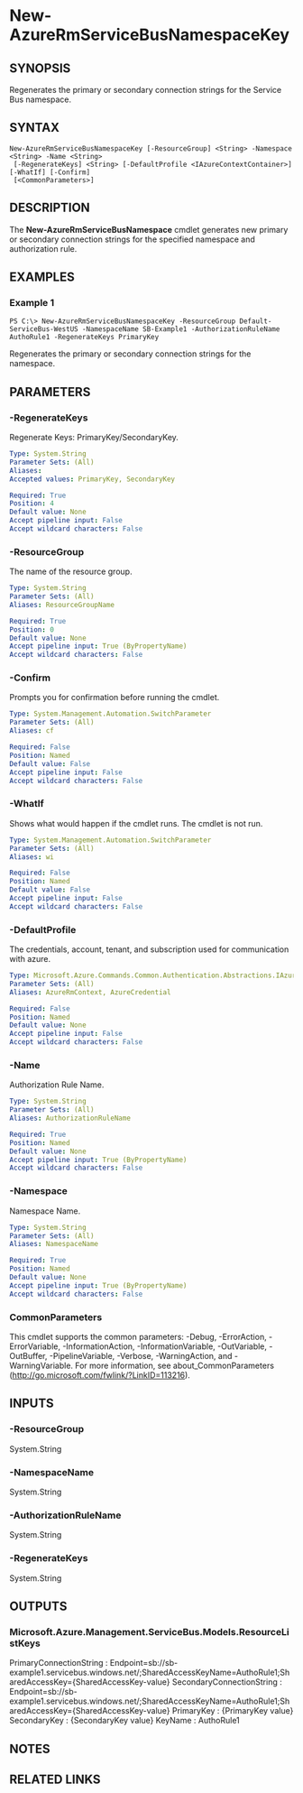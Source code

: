 ﻿---
external help file: Microsoft.Azure.Commands.ServiceBus.dll-Help.xml
Module Name: AzureRM.ServiceBus
online version:
schema: 2.0.0
content_git_url: https://github.com/Azure/azure-powershell/blob/preview/src/ResourceManager/ServiceBus/Commands.ServiceBus/help/New-AzureRmServiceBusNamespaceKey.md
original_content_git_url: https://github.com/Azure/azure-powershell/blob/preview/src/ResourceManager/ServiceBus/Commands.ServiceBus/help/New-AzureRmServiceBusNamespaceKey.md
---

# New-AzureRmServiceBusNamespaceKey

## SYNOPSIS
Regenerates the primary or secondary connection strings for the Service Bus namespace.

## SYNTAX

```
New-AzureRmServiceBusNamespaceKey [-ResourceGroup] <String> -Namespace <String> -Name <String>
 [-RegenerateKeys] <String> [-DefaultProfile <IAzureContextContainer>] [-WhatIf] [-Confirm]
 [<CommonParameters>]
```

## DESCRIPTION
The **New-AzureRmServiceBusNamespace** cmdlet generates new primary or secondary connection strings for the specified namespace and authorization rule.

## EXAMPLES

### Example 1
```
PS C:\> New-AzureRmServiceBusNamespaceKey -ResourceGroup Default-ServiceBus-WestUS -NamespaceName SB-Example1 -AuthorizationRuleName AuthoRule1 -RegenerateKeys PrimaryKey
```

Regenerates the primary or secondary connection strings for the namespace.

## PARAMETERS

### -RegenerateKeys
Regenerate Keys: PrimaryKey/SecondaryKey.

```yaml
Type: System.String
Parameter Sets: (All)
Aliases: 
Accepted values: PrimaryKey, SecondaryKey

Required: True
Position: 4
Default value: None
Accept pipeline input: False
Accept wildcard characters: False
```

### -ResourceGroup
The name of the resource group.

```yaml
Type: System.String
Parameter Sets: (All)
Aliases: ResourceGroupName

Required: True
Position: 0
Default value: None
Accept pipeline input: True (ByPropertyName)
Accept wildcard characters: False
```

### -Confirm
Prompts you for confirmation before running the cmdlet.

```yaml
Type: System.Management.Automation.SwitchParameter
Parameter Sets: (All)
Aliases: cf

Required: False
Position: Named
Default value: False
Accept pipeline input: False
Accept wildcard characters: False
```

### -WhatIf
Shows what would happen if the cmdlet runs.
The cmdlet is not run.

```yaml
Type: System.Management.Automation.SwitchParameter
Parameter Sets: (All)
Aliases: wi

Required: False
Position: Named
Default value: False
Accept pipeline input: False
Accept wildcard characters: False
```

### -DefaultProfile
The credentials, account, tenant, and subscription used for communication with azure.

```yaml
Type: Microsoft.Azure.Commands.Common.Authentication.Abstractions.IAzureContextContainer
Parameter Sets: (All)
Aliases: AzureRmContext, AzureCredential

Required: False
Position: Named
Default value: None
Accept pipeline input: False
Accept wildcard characters: False
```

### -Name
Authorization Rule Name.

```yaml
Type: System.String
Parameter Sets: (All)
Aliases: AuthorizationRuleName

Required: True
Position: Named
Default value: None
Accept pipeline input: True (ByPropertyName)
Accept wildcard characters: False
```

### -Namespace
Namespace Name.

```yaml
Type: System.String
Parameter Sets: (All)
Aliases: NamespaceName

Required: True
Position: Named
Default value: None
Accept pipeline input: True (ByPropertyName)
Accept wildcard characters: False
```

### CommonParameters
This cmdlet supports the common parameters: -Debug, -ErrorAction, -ErrorVariable, -InformationAction, -InformationVariable, -OutVariable, -OutBuffer, -PipelineVariable, -Verbose, -WarningAction, and -WarningVariable. For more information, see about_CommonParameters (http://go.microsoft.com/fwlink/?LinkID=113216).

## INPUTS

### -ResourceGroup
 System.String
 

### -NamespaceName
 System.String
 

### -AuthorizationRuleName
 System.String
 

### -RegenerateKeys
 System.String

## OUTPUTS

### Microsoft.Azure.Management.ServiceBus.Models.ResourceListKeys
PrimaryConnectionString   : Endpoint=sb://sb-example1.servicebus.windows.net/;SharedAccessKeyName=AuthoRule1;SharedAccessKey={SharedAccessKey-value}
SecondaryConnectionString : Endpoint=sb://sb-example1.servicebus.windows.net/;SharedAccessKeyName=AuthoRule1;SharedAccessKey={SharedAccessKey-value}
PrimaryKey                : {PrimaryKey value}
SecondaryKey              : {SecondaryKey value}
KeyName                   : AuthoRule1

## NOTES

## RELATED LINKS

